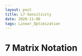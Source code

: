 ```yaml
---
layout: post
title: L7-Sensitivity
date: 2020-11-06
tags: Linear_Optimization
---
```


# 7 Matrix Notation  

